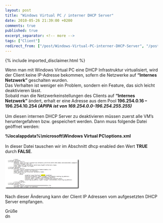 ```yaml
---
layout: post
title: "Windows Virtual PC / interner DHCP Server"
date: 2010-05-26 21:39:00 +0200
comments: true
published: true
excerpt_separator: <!-- more -->
tags: ["Client"]
redirect_from: ["/post/Windows-Virtual-PC-interner-DHCP-Server", "/post/windows-virtual-pc-interner-dhcp-server"]
---
```

<!-- more -->
{% include imported_disclaimer.html %}
<p>Wenn man mit Windows Virtual PC eine DHCP Infrastruktur virtualisiert, wird der Client keine IP-Adresse bekommen, sofern die Netzwerke auf <strong>“Internes Netzwerk” </strong>geschalten wurden.    <br />Das Verhalten ist weniger ein Problem, sondern ein Feature, das sich leicht deaktivieren lässt.     <br />Sobald man die Netzwerkeinstellungen des Clients auf <strong>“Internes Netzwerk” </strong>ändert, erhalt er eine Adresse aus dem Pool <strong>196.254.0.16 – 196.254.10.254 <em>(APIPA ist von 169.254.0.0-196.254.255.255)</em></strong>    <br />    <br />Um diesen internen DHCP Server zu deaktivieren müssen zuerst alle VM’s heruntergefahren bzw. gespeichert werden. Dann muss folgende Datei geöffnet werden:</p>  <p><strong>%localappdata%\microsoft\Windows Virtual PC\options.xml</strong>    <br />    <br />In dieser Datei tauschen wir im Abschnitt dhcp enabled den Wert <strong>TRUE </strong>durch <strong>FALSE</strong>.    <br />    <br /><a href="/assets/image_129.png" target="_blank"><img style="border-bottom: 0px; border-left: 0px; display: inline; border-top: 0px; border-right: 0px" title="image" border="0" alt="image" src="/assets/image_thumb_129.png" width="244" height="98" /></a> </p>  <p>Nach dieser Änderung kann der Client IP Adressen vom aufgesetzten DHCP Server empfangen.</p>  <p>Grüße   <br />dn</p>
